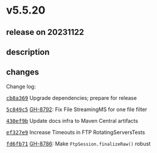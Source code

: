 # v5.5.20

## release on 20231122

## description

## changes

Change log:

<a class="commit-link" data-hovercard-type="commit" data-hovercard-url="https://github.com/spring-projects/spring-integration/commit/cb8a369ae83ab4d687b245502da84eb10b25e38b/hovercard" href="https://github.com/spring-projects/spring-integration/commit/cb8a369ae83ab4d687b245502da84eb10b25e38b"><tt>cb8a369</tt></a> Upgrade dependencies; prepare for release

<a class="commit-link" data-hovercard-type="commit" data-hovercard-url="https://github.com/spring-projects/spring-integration/commit/5c849c5b0e09510b5ed88bd88544bfd86e220fa3/hovercard" href="https://github.com/spring-projects/spring-integration/commit/5c849c5b0e09510b5ed88bd88544bfd86e220fa3"><tt>5c849c5</tt></a> <a class="issue-link js-issue-link" data-error-text="Failed to load title" data-id="1983940247" data-permission-text="Title is private" data-url="https://github.com/spring-projects/spring-integration/issues/8792" data-hovercard-type="issue" data-hovercard-url="/spring-projects/spring-integration/issues/8792/hovercard" href="https://github.com/spring-projects/spring-integration/issues/8792">GH-8792</a>: Fix File StreamingMS for one file filter

<a class="commit-link" data-hovercard-type="commit" data-hovercard-url="https://github.com/spring-projects/spring-integration/commit/430ef9bcaed85d1e2729221b958367a3db97afc2/hovercard" href="https://github.com/spring-projects/spring-integration/commit/430ef9bcaed85d1e2729221b958367a3db97afc2"><tt>430ef9b</tt></a> Update docs infra to Maven Central artifacts

<a class="commit-link" data-hovercard-type="commit" data-hovercard-url="https://github.com/spring-projects/spring-integration/commit/ef327e98f6163a29018fc8e5833267dbb1994388/hovercard" href="https://github.com/spring-projects/spring-integration/commit/ef327e98f6163a29018fc8e5833267dbb1994388"><tt>ef327e9</tt></a> Increase Timeouts in FTP RotatingServersTests

<a class="commit-link" data-hovercard-type="commit" data-hovercard-url="https://github.com/spring-projects/spring-integration/commit/fd6fb71ce77b9b8ff4274c41274de76f5624c3f2/hovercard" href="https://github.com/spring-projects/spring-integration/commit/fd6fb71ce77b9b8ff4274c41274de76f5624c3f2"><tt>fd6fb71</tt></a> <a class="issue-link js-issue-link" data-error-text="Failed to load title" data-id="1972468558" data-permission-text="Title is private" data-url="https://github.com/spring-projects/spring-integration/issues/8786" data-hovercard-type="issue" data-hovercard-url="/spring-projects/spring-integration/issues/8786/hovercard" href="https://github.com/spring-projects/spring-integration/issues/8786">GH-8786</a>: Make <code>FtpSession.finalizeRaw()</code> robust

